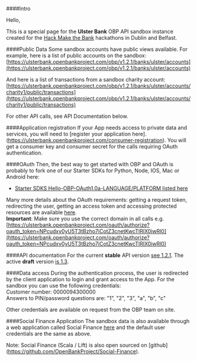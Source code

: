 ####Intro

Hello, 

This is a special page for the **Ulster Bank** OBP API sandbox instance created for the [Hack Make the Bank](http://www.hackmakethebank.com) hackathons in Dublin and Belfast.
 
####Public Data
Some sandbox accounts have public views available. For example, here is a list of public accounts on the sandbox: 
[https://ulsterbank.openbankproject.com/obp/v1.2.1/banks/ulster/accounts](https://ulsterbank.openbankproject.com/obp/v1.2.1/banks/ulster/accounts)

And here is a list of transactions from a sandbox charity account:
[https://ulsterbank.openbankproject.com/obp/v1.2.1/banks/ulster/accounts/charity1/public/transactions](https://ulsterbank.openbankproject.com/obp/v1.2.1/banks/ulster/accounts/charity1/public/transactions)

For other API calls, see API Documentation below.

####Application registration
If your App needs access to private data and services, you will need to [register your application here]. (https://ulsterbank.openbankproject.com/consumer-registration).
You will get a consumer key and consumer secret for the calls requiring OAuth authentication.

####OAuth
Then, the best way to get started with OBP and OAuth is probably to fork one of our Starter SDKs for Python, Node, IOS, Mac or Android here:

* [Starter SDKS Hello-OBP-OAuth1.0a-LANGUAGE/PLATFORM listed here](https://github.com/OpenBankProject)
 
Many more details about the OAuth requirements: getting a request token, redirecting the user, getting an access token and accessing protected resources are available [here](https://github.com/OpenBankProject/OBP-API/wiki/OAuth-1.0-Server).
<br />
**Important**: Make sure you use the correct domain in all calls e.g. [https://ulsterbank.openbankproject.com/oauth/authorize?oauth_token=NPcudxy0yU5T3tBzho7iCotZ3cnetKwcTIRlX0iwRl0](https://ulsterbank.openbankproject.com/oauth/authorize?oauth_token=NPcudxy0yU5T3tBzho7iCotZ3cnetKwcTIRlX0iwRl0)

####API documentation
For the current **stable** API version [see 1.2.1](https://github.com/OpenBankProject/OBP-API/wiki/REST-API-V1.2.1). The active **draft** version [is 1.3](https://github.com/OpenBankProject/OBP-API/wiki/REST-API-V1.3.0).

####Data access
During the authentication process, the user is redirected by the client application to login and grant access to the App. For the sandbox you can use the following credentials:
<br />
Customer number: 0000094300000
<br />
Answers to PIN/password questions are: "1", "2", "3", "a", "b", "c"

Other credentials are available on request from the OBP team on site.

####Social Finance Application
The sandbox data is also available through a web application called Social Finance [here](https://ulsterbank-sofi.openbankproject.com/) and the default user credentials are the same as above.

Note: Social Finance (Scala / Lift) is also open sourced on [github] (https://github.com/OpenBankProject/Social-Finance).